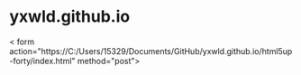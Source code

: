 # yxwld.github.io
< form action="https://C:/Users/15329/Documents/GitHub/yxwld.github.io/html5up-forty/index.html" method="post">
